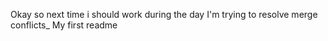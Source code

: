 Okay so next time i should work during the day
I'm trying to resolve merge conflicts_
My first readme
